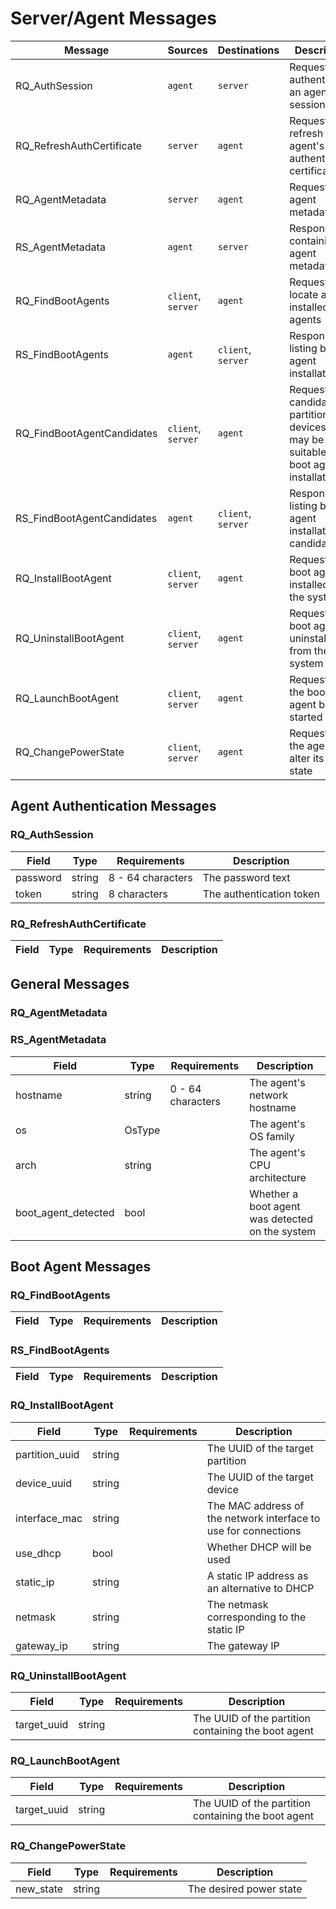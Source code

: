 # Server/Agent Messages

| Message               | Sources            | Destinations       | Description                                       |
|-----------------------|--------------------|--------------------|---------------------------------------------------|
| RQ_AuthSession        | `agent`            | `server`           | Request to authenticate an agent session |
| RQ_RefreshAuthCertificate | `server`       | `agent`            | Request to refresh an agent's authentication certificate |
| RQ_AgentMetadata      | `server`           | `agent`            | Request agent metadata                            |
| RS_AgentMetadata      | `agent`            | `server`           | Response containing agent metadata                |
| RQ_FindBootAgents     | `client`, `server` | `agent`            | Request to locate all installed boot agents       |
| RS_FindBootAgents     | `agent`            | `client`, `server` | Response listing boot agent installations         |
| RQ_FindBootAgentCandidates | `client`, `server` | `agent`            | Request candidate partitions and devices that may be suitable for a boot agent installation |
| RS_FindBootAgentCandidates | `agent`            | `client`, `server` | Response listing boot agent installation candidates |
| RQ_InstallBootAgent   | `client`, `server` | `agent`            | Request a boot agent be installed on the system   |
| RQ_UninstallBootAgent | `client`, `server` | `agent`            | Request a boot agent be uninstalled from the system |
| RQ_LaunchBootAgent    | `client`, `server` | `agent`            | Request that the boot agent be started            |
| RQ_ChangePowerState   | `client`, `server` | `agent`            | Request that the agent alter its power state      |

## Agent Authentication Messages
### RQ_AuthSession

| Field            | Type       | Requirements              | Description                                              |
|------------------|------------|---------------------------|----------------------------------------------------------|
| password         | string     | 8 - 64 characters         | The password text                                        |
| token            | string     | 8 characters              | The authentication token                                 |

### RQ_RefreshAuthCertificate

| Field            | Type       | Requirements              | Description                                              |
|------------------|------------|---------------------------|----------------------------------------------------------|

## General Messages
### RQ_AgentMetadata

### RS_AgentMetadata

| Field            | Type       | Requirements              | Description                                              |
|------------------|------------|---------------------------|----------------------------------------------------------|
| hostname         | string     | 0 - 64 characters         | The agent's network hostname                             |
| os               | OsType     |                           | The agent's OS family                                    |
| arch             | string     |                           | The agent's CPU architecture                             |
| boot_agent_detected | bool    |                           | Whether a boot agent was detected on the system          |

## Boot Agent Messages
### RQ_FindBootAgents

| Field            | Type       | Requirements              | Description                                              |
|------------------|------------|---------------------------|----------------------------------------------------------|

### RS_FindBootAgents

| Field            | Type       | Requirements              | Description                                              |
|------------------|------------|---------------------------|----------------------------------------------------------|

### RQ_InstallBootAgent

| Field            | Type       | Requirements              | Description                                              |
|------------------|------------|---------------------------|----------------------------------------------------------|
| partition_uuid   | string     |                           | The UUID of the target partition                         |
| device_uuid      | string     |                           | The UUID of the target device                            |
| interface_mac    | string     |                           | The MAC address of the network interface to use for connections |
| use_dhcp         | bool       |                           | Whether DHCP will be used                                |
| static_ip        | string     |                           | A static IP address as an alternative to DHCP            |
| netmask          | string     |                           | The netmask corresponding to the static IP               |
| gateway_ip       | string     |                           | The gateway IP                                           |

### RQ_UninstallBootAgent

| Field            | Type       | Requirements              | Description                                              |
|------------------|------------|---------------------------|----------------------------------------------------------|
| target_uuid      | string     |                           | The UUID of the partition containing the boot agent      |

### RQ_LaunchBootAgent

| Field            | Type       | Requirements              | Description                                              |
|------------------|------------|---------------------------|----------------------------------------------------------|
| target_uuid      | string     |                           | The UUID of the partition containing the boot agent      |

### RQ_ChangePowerState

| Field            | Type       | Requirements              | Description                                              |
|------------------|------------|---------------------------|----------------------------------------------------------|
| new_state        | string     |                           | The desired power state                                  |

